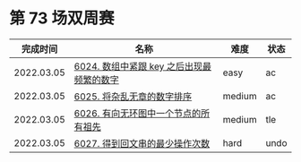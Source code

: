 # 第 73 场双周赛

**完成时间**|**名称**|**难度**|**状态**
------------|--------|--------|-------
2022.03.05|[6024. 数组中紧跟 key 之后出现最频繁的数字](./6024.%20数组中紧跟%20key%20之后出现最频繁的数字)|easy|ac
2022.03.05|[6025. 将杂乱无章的数字排序](./6025.%20将杂乱无章的数字排序)|medium|ac
2022.03.05|[6026. 有向无环图中一个节点的所有祖先](./6026.%20有向无环图中一个节点的所有祖先)|medium|tle
2022.03.05|[6027. 得到回文串的最少操作次数](./6027.%20得到回文串的最少操作次数)|hard|undo
